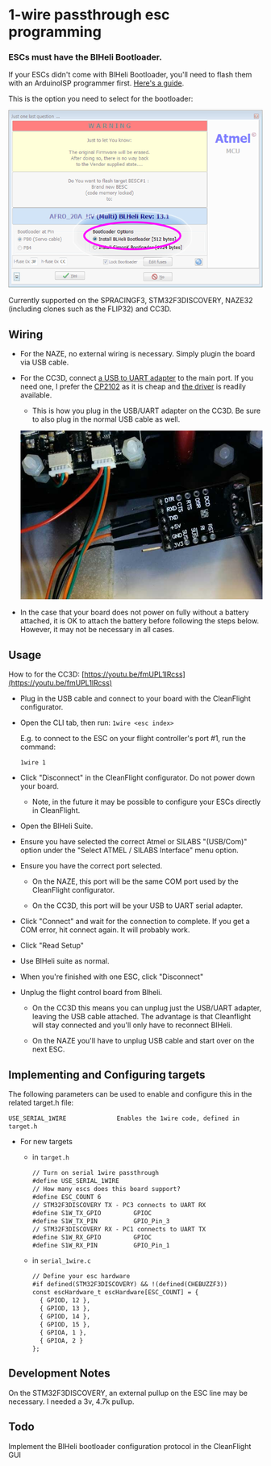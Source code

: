 # 1-wire passthrough esc programming

### ESCs must have the BlHeli Bootloader.

If your ESCs didn't come with BlHeli Bootloader, you'll need to flash them with an ArduinoISP programmer first. [Here's a guide](http://bit.ly/blheli-f20).

This is the option you need to select for the bootloader:

![Flashing BlHeli Bootloader](assets/images/blheli-bootloader.png)

Currently supported on the SPRACINGF3, STM32F3DISCOVERY, NAZE32 (including clones such as the FLIP32) and CC3D.

## Wiring

  - For the NAZE, no external wiring is necessary. Simply plugin the board via USB cable.

  - For the CC3D, connect [a USB to UART adapter](http://bit.ly/cf-cp2102) to the main port. If you need one, I prefer the [CP2102](http://bit.ly/cf-cp2102) as it is cheap and [the driver](https://www.silabs.com/products/mcu/Pages/USBtoUARTBridgeVCPDrivers.aspx) is readily available.

    - This is how you plug in the USB/UART adapter on the CC3D. Be sure to also plug in the normal USB cable as well.

    ![Flashing BlHeli Bootloader](assets/images/serial1wire-cc3d-wiring.jpg)

  - In the case that your board does not power on fully without a battery attached, it is OK to attach the battery before following the steps below. However, it may not be necessary in all cases.

## Usage

How to for the CC3D: [https://youtu.be/fmUPL1lRcss](https://youtu.be/fmUPL1lRcss)

  - Plug in the USB cable and connect to your board with the CleanFlight configurator.

  - Open the CLI tab, then run: `1wire <esc index>`

    E.g. to connect to the ESC on your flight controller's port #1, run the command:

    ```
    1wire 1
    ```

  - Click "Disconnect" in the CleanFlight configurator. Do not power down your board.

    - Note, in the future it may be possible to configure your ESCs directly in CleanFlight.

  - Open the BlHeli Suite.

  - Ensure you have selected the correct Atmel or SILABS "(USB/Com)" option under the "Select ATMEL / SILABS Interface" menu option.

  - Ensure you have the correct port selected.

    - On the NAZE, this port will be the same COM port used by the CleanFlight configurator.

    - On the CC3D, this port will be your USB to UART serial adapter.

  - Click "Connect" and wait for the connection to complete. If you get a COM error, hit connect again. It will probably work.

  - Click "Read Setup"

  - Use BlHeli suite as normal.

  - When you're finished with one ESC, click "Disconnect"

  - Unplug the flight control board from Blheli.

    - On the CC3D this means you can unplug just the USB/UART adapter, leaving the USB cable attached. The advantage is that Cleanflight will stay connected and you'll only have to reconnect BlHeli.

    - On the NAZE you'll have to unplug USB cable and start over on the next ESC.

## Implementing and Configuring targets

The following parameters can be used to enable and configure this in the related target.h file:

    USE_SERIAL_1WIRE              Enables the 1wire code, defined in target.h


  - For new targets

    - in `target.h`

        ```
        // Turn on serial 1wire passthrough
        #define USE_SERIAL_1WIRE
        // How many escs does this board support?
        #define ESC_COUNT 6
        // STM32F3DISCOVERY TX - PC3 connects to UART RX
        #define S1W_TX_GPIO         GPIOC
        #define S1W_TX_PIN          GPIO_Pin_3
        // STM32F3DISCOVERY RX - PC1 connects to UART TX
        #define S1W_RX_GPIO         GPIOC
        #define S1W_RX_PIN          GPIO_Pin_1
        ```

    - in `serial_1wire.c`

       ```
       // Define your esc hardware
       #if defined(STM32F3DISCOVERY) && !(defined(CHEBUZZF3))
       const escHardware_t escHardware[ESC_COUNT] = {
         { GPIOD, 12 },
         { GPIOD, 13 },
         { GPIOD, 14 },
         { GPIOD, 15 },
         { GPIOA, 1 },
         { GPIOA, 2 }
       };
       ```

## Development Notes

On the STM32F3DISCOVERY, an external pullup on the ESC line may be necessary. I needed a 3v, 4.7k pullup.

## Todo

Implement the BlHeli bootloader configuration protocol in the CleanFlight GUI

